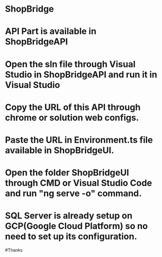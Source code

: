 # ShopBridge
# API Part is available in ShopBridgeAPI
# Open the sln file through Visual Studio in ShopBridgeAPI and run it in Visual Studio
# Copy the URL of this API through chrome or solution web configs.
# Paste the URL in Environment.ts file available in ShopBridgeUI.
# Open the folder ShopBridgeUI through CMD or Visual Studio Code and run "ng serve -o" command.
# SQL Server is already setup on GCP(Google Cloud Platform) so no need to set up its configuration.

#Thanks

